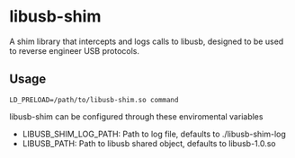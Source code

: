 # libusb-shim

A shim library that intercepts and logs calls to libusb, designed to be used to reverse engineer USB protocols.

## Usage

`LD_PRELOAD=/path/to/libusb-shim.so command`

libusb-shim can be configured through these enviromental variables

* LIBUSB\_SHIM\_LOG\_PATH: Path to log file, defaults to ./libusb-shim-log
* LIBUSB\_PATH: Path to libusb shared object, defaults to libusb-1.0.so
